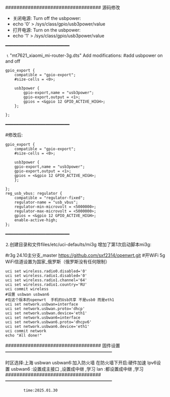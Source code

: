 ##################################
源码修改 
- 关闭电源: Turn off the usbpower:
-  echo '0' > /sys/class/gpio/usb3power/value
- 打开电源: Turn on the usbpower:
-  echo '1' > /sys/class/gpio/usb3power/value

━━━━━━━━━━━━━━━━━━━━━━━━

⒈"mt7621_xiaomi_mi-router-3g.dts" 
Add modifications:
#add usbpower on and off

	gpio_export {
		compatible = "gpio-export";
		#size-cells = <0>;

		usb3power {
			gpio-export,name = "usb3power";
			gpio-export,output = <1>;
			gpios = <&gpio 12 GPIO_ACTIVE_HIGH>;
		};

	};



 ━━━━━━━━━━━━━━━━━━━━━━━━

#修改后:

	gpio_export {
		compatible = "gpio-export";
		#size-cells = <0>;

		usb3power {
		gpio-export,name = "usb3power";
		gpio-export,output = <1>;
		gpios = <&gpio 12 GPIO_ACTIVE_HIGH>;
		};

	};
	reg_usb_vbus: regulator {
		compatible = "regulator-fixed";
		regulator-name = "usb_vbus";
		regulator-min-microvolt = <5000000>;
		regulator-max-microvolt = <5000000>;
		gpios = <&gpio 12 GPIO_ACTIVE_HIGH>;
		enable-active-high;
	};



━━━━━━━━━━━━━━━━━━━━━━━━


⒉创建目录和文件files/etc/uci-defaults/mi3g 
增加了第1次启动脚本mi3g:


#r3g 24.10主分支_master https://github.com/sxf2314/openwrt.git
#开WiFi 5g WiFi信道设置为国家_俄罗斯（俄罗斯没有任何限制）


	uci set wireless.radio0.disabled='0'
	uci set wireless.radio1.disabled='0'
	uci set wireless.radio1.channel='64'
	uci set wireless.radio1.country='RU'
	uci commit wireless
	#设置 usbwan usbwan6 
	#在这个版本的openwrt  手机的Usb共享 不是usb0 而是eth1
	uci set network.usbwan=interface
	uci set network.usbwan.proto='dhcp'
	uci set network.usbwan.device='eth1'
	uci set network.usbwan6=interface
	uci set network.usbwan6.proto='dhcpv6'
	uci set network.usbwan6.device='eth1'
	uci commit network
	echo "All done!"


##################################
固件设置
━━━━━━━━━━━━━━━━━━━━━━━━

时区选择:上海
usbwan usbwan6:加入防火墙
在防火墙下开启:硬件加速
Ipv6设置 
usbwan6 :设置成主接口 ,设置成中继 ,学习
        lan :都设置成中继 ,学习
##################################
━━━━━━━━━━━━━━━━━━━━━━━━

			time:2025.01.30

